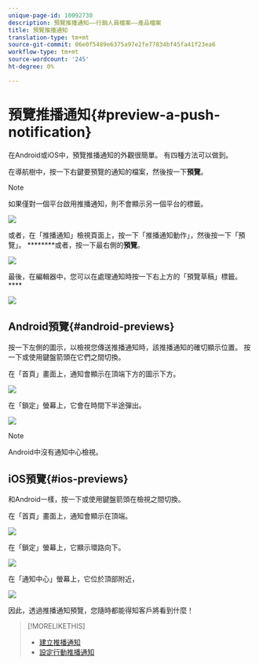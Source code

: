 ```yaml
---
unique-page-id: 10092730
description: 預覽推播通知——行銷人員檔案——產品檔案
title: 預覽推播通知
translation-type: tm+mt
source-git-commit: 06e0f5489e6375a97e2fe77834bf45fa41f23ea6
workflow-type: tm+mt
source-wordcount: '245'
ht-degree: 0%

---
```



# 預覽推播通知{#preview-a-push-notification}

在Android或iOS中，預覽推播通知的外觀很簡單。 有四種方法可以做到。

在導航樹中，按一下右鍵要預覽的通知的檔案，然後按一下&#x200B;**預覽**。

>[!NOTE]
>
>如果僅對一個平台啟用推播通知，則不會顯示另一個平台的標籤。

![](assets/image2015-9-4-9-3a52-3a27.png)

或者，在「推播通知」檢視頁面上，按一下「推播通知動作」，然後按一下「預覽」。 ********&#x200B;或者，按一下最右側的&#x200B;**預覽**。

![](assets/image2015-9-4-10-3a53-3a28.png)

最後，在編輯器中，您可以在處理通知時按一下右上方的「預覽草稿」標籤。****

![](assets/image2015-9-14-15-3a55-3a26.png)

## Android預覽{#android-previews}

按一下左側的圖示，以檢視您傳送推播通知時，該推播通知的確切顯示位置。 按一下或使用鍵盤箭頭在它們之間切換。

在「首頁」畫面上，通知會顯示在頂端下方的圖示下方。

![](assets/image2015-9-17-16-3a57-3a0.png)

在「鎖定」螢幕上，它會在時間下半途彈出。

![](assets/image2015-9-17-16-3a58-3a47.png)

>[!NOTE]
>
>Android中沒有通知中心檢視。

## iOS預覽{#ios-previews}

和Android一樣，按一下或使用鍵盤箭頭在檢視之間切換。

在「首頁」畫面上，通知會顯示在頂端。

![](assets/image2015-9-17-17-3a0-3a28.png)

在「鎖定」螢幕上，它顯示環路向下。

![](assets/image2015-9-17-17-3a2-3a1.png)

在「通知中心」螢幕上，它位於頂部附近，

![](assets/image2015-9-17-17-3a3-3a15.png)

因此，透過推播通知預覽，您隨時都能得知客戶將看到什麼！

>[!MORELIKETHIS]
>
>* [建立推播通知](/help/marketo/product-docs/mobile-marketing/push-notifications/create-a-push-notification.md)
>* [設定行動推播通知](/help/marketo/product-docs/mobile-marketing/push-notifications/configure-mobile-push-notification.md)

